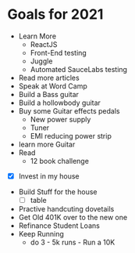 # Goals for 2021
- Learn More
  - ReactJS
  - Front-End testing
  - Juggle
  - Automated SauceLabs testing
- Read more articles
- Speak at Word Camp
- Build a Bass guitar
- Build a hollowbody guitar
- Buy some Guitar effects pedals
  - New power supply
  - Tuner
  - EMI reducing power strip
- learn more Guitar
- Read
  - 12 book challenge
- [x] Invest in my house
- Build Stuff for the house
  - [ ] table
- Practive handcuting dovetails
- Get Old 401K over to the new one
- Refinance Student Loans
- Keep Running
  - do 3 - 5k runs
		- Run a 10K